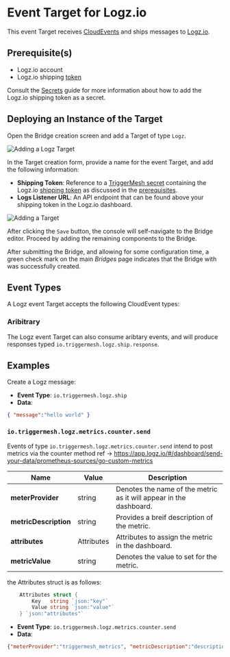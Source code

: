# Event Target for Logz.io

This event Target receives [CloudEvents][ce] and ships messages to [Logz.io](https://logz.io/).

## Prerequisite(s)

- Logz.io account
- Logz.io shipping [token](https://docs.logz.io/user-guide/tokens/)

Consult the [Secrets](../guides/secrets.md) guide for more information about how to add the Logz.io shipping token as a secret.

## Deploying an Instance of the Target

Open the Bridge creation screen and add a Target of type `Logz`.

![Adding a Logz Target](../images/logz-target/create-bridge-1.png)

In the Target creation form, provide a name for the event Target, and add the following information:

* **Shipping Token**: Reference to a [TriggerMesh secret](../guides/secrets.md) containing the Logz.io [shipping token](https://docs.logz.io/user-guide/tokens/log-shipping-tokens/) as discussed in the [prerequisites](#prerequisites).
* **Logs Listener URL**: An API endpoint that can be found above your shipping token in the Logz.io dashboard.

![Adding a Target](../images/logz-target/create-bridge-2.png)

After clicking the `Save` button, the console will self-navigate to the Bridge editor. Proceed by adding the remaining components to the Bridge.

After submitting the Bridge, and allowing for some configuration time, a green check mark on the main _Bridges_ page indicates that the Bridge with was successfully created.

## Event Types

A Logz event Target accepts the following CloudEvent types:

### Aribitrary

The Logz event Target can also consume aribtary events, and will produce responses typed `io.triggermesh.logz.ship.response`. 

## Examples

Create a Logz message:

- **Event Type**: `io.triggermesh.logz.ship`
- **Data**:
```json
{ "message":"hello world" }
```

### `io.triggermesh.logz.metrics.counter.send` 

Events of type `io.triggermesh.logz.metrics.counter.send` intend to post metrics via the counter method 
ref -> https://app.logz.io/#/dashboard/send-your-data/prometheus-sources/go-custom-metrics

| Name | Value | Description |
|---|---|---|
|**meterProvider**| string | Denotes the name of the metric as it will appear in the dashboard.|
|**metricDescription** | string | Provides a breif description of the metric.|
|**attributes**| Attributes | Attributes to assign the metric in the dashboard.|
|**metricValue**| string | Denotes the value to set for the metric.|

the Attributes struct is as follows:
```go
	Attributes struct {
		Key   string `json:"key"`
		Value string `json:"value"`
	} `json:"attributes"`
```

- **Event Type**: `io.triggermesh.logz.metrics.counter.send`
- **Data**:
```json
{"meterProvider":"triggermesh_metrics", "metricDescription":"description","metricValue": 500, "attributes":{"key":"test","value":"tv"}}
```
[ce]: https://cloudevents.io/
[ce-json]: https://github.com/cloudevents/spec/blob/v1.0/json-format.md
